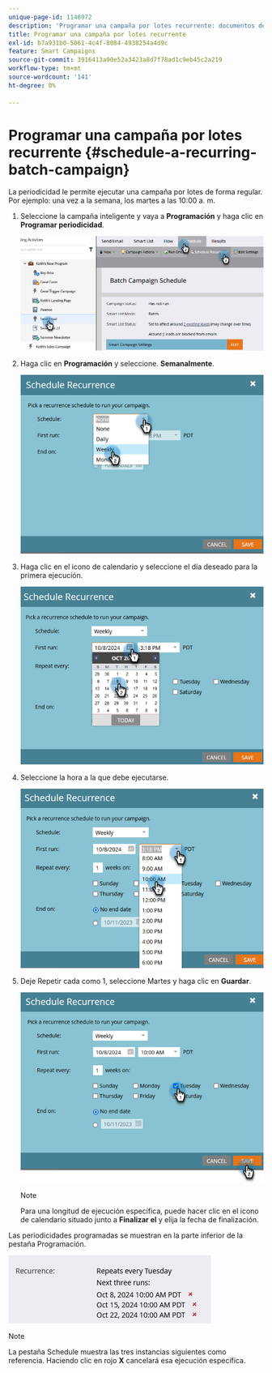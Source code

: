 ```yaml
---
unique-page-id: 1146972
description: 'Programar una campaña por lotes recurrente: documentos de Marketo, documentación del producto'
title: Programar una campaña por lotes recurrente
exl-id: b7a931b0-5061-4c4f-8084-4938254a4d9c
feature: Smart Campaigns
source-git-commit: 3916413a90e52a3423a8d7f78ad1c9eb45c2a219
workflow-type: tm+mt
source-wordcount: '141'
ht-degree: 0%

---
```


# Programar una campaña por lotes recurrente {#schedule-a-recurring-batch-campaign}

La periodicidad le permite ejecutar una campaña por lotes de forma regular. Por ejemplo: una vez a la semana, los martes a las 10:00 a. m.

1. Seleccione la campaña inteligente y vaya a **Programación** y haga clic en **Programar periodicidad**.

   ![](assets/schedule-a-recurring-batch-campaign-1.png)

1. Haga clic en **Programación** y seleccione. **Semanalmente**.

   ![](assets/schedule-a-recurring-batch-campaign-2.png)

1. Haga clic en el icono de calendario y seleccione el día deseado para la primera ejecución.

   ![](assets/schedule-a-recurring-batch-campaign-3.png)

1. Seleccione la hora a la que debe ejecutarse.

   ![](assets/schedule-a-recurring-batch-campaign-4.png)

1. Deje Repetir cada como 1, seleccione Martes y haga clic en **Guardar**.

   ![](assets/schedule-a-recurring-batch-campaign-5.png)

   >[!NOTE]
   >
   >Para una longitud de ejecución específica, puede hacer clic en el icono de calendario situado junto a **Finalizar el** y elija la fecha de finalización.

Las periodicidades programadas se muestran en la parte inferior de la pestaña Programación.

![](assets/schedule-a-recurring-batch-campaign-6.png)

>[!NOTE]
>
>La pestaña Schedule muestra las tres instancias siguientes como referencia. Haciendo clic en rojo **X** cancelará esa ejecución específica.
